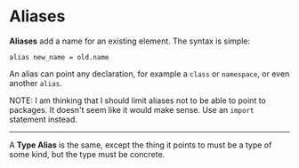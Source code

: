 # Aliases

**Aliases** add a name for an existing element.  The syntax is simple:

```
alias new_name = old.name
```

An alias can point any declaration, for example a `class` or `namespace`, or even another `alias`.

NOTE: I am thinking that I should limit aliases not to be able to point to packages. It doesn't seem like it would make sense. Use an `import` statement instead.

----

A **Type Alias** is the same, except the thing it points to must be a type of some kind, but the type must be concrete.


